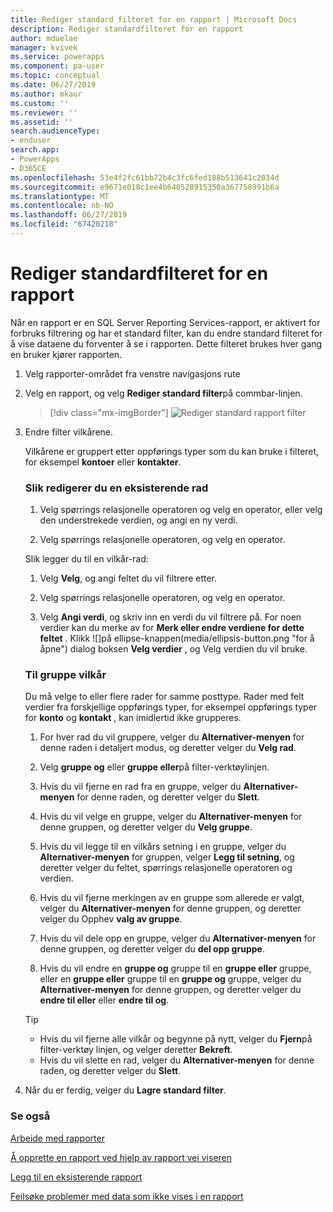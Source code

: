 ```yaml
---
title: Rediger standard filteret for en rapport | Microsoft Docs
description: Rediger standardfilteret for en rapport
author: mduelae
manager: kvivek
ms.service: powerapps
ms.component: pa-user
ms.topic: conceptual
ms.date: 06/27/2019
ms.author: mkaur
ms.custom: ''
ms.reviewer: ''
ms.assetid: ''
search.audienceType:
- enduser
search.app:
- PowerApps
- D365CE
ms.openlocfilehash: 53e4f2fc61bb72b4c3fc6fed188b513641c2034d
ms.sourcegitcommit: e9671e018c1ee4b640528915350a367758991b6a
ms.translationtype: MT
ms.contentlocale: nb-NO
ms.lasthandoff: 06/27/2019
ms.locfileid: "67420218"
---
```

# <a name="edit-the-default-filter-of-a-report"></a>Rediger standardfilteret for en rapport

Når en rapport er en SQL Server Reporting Services-rapport, er aktivert for forbruks filtrering og har et standard filter, kan du endre standard filteret for å vise dataene du forventer å se i rapporten. Dette filteret brukes hver gang en bruker kjører rapporten.

1. Velg rapporter-området fra venstre navigasjons rute
2. Velg en rapport, og velg **Rediger standard filter**på commbar-linjen.

     > [!div class="mx-imgBorder"]
     > ![Rediger standard rapport filter](media/edit_filter.png "Rediger standard rapport filter")
  
3. Endre filter vilkårene.  
  
   Vilkårene er gruppert etter oppførings typer som du kan bruke i filteret, for eksempel **kontoer** eller **kontakter**.  
  
   ### <a name="to-edit-an-existing-row"></a>Slik redigerer du en eksisterende rad
   1. Velg spørrings relasjonelle operatoren og velg en operator, eller velg den understrekede verdien, og angi en ny verdi.  
  
   2. Velg spørrings relasjonelle operatoren, og velg en operator.  
  
   Slik legger du til en vilkår-rad:  

   1.  Velg **Velg**, og angi feltet du vil filtrere etter.  

   2.  Velg spørrings relasjonelle operatoren, og velg en operator.  

   3.  Velg **Angi verdi**, og skriv inn en verdi du vil filtrere på. For noen verdier kan du merke av for **Merk eller endre verdiene for dette feltet** . Klikk ![]på ellipse-knappen(media/ellipsis-button.png "for å åpne") dialog boksen **Velg verdier** , og Velg verdien du vil bruke.  

   ### <a name="to-group-criteria"></a>Til gruppe vilkår
   Du må velge to eller flere rader for samme posttype. Rader med felt verdier fra forskjellige oppførings typer, for eksempel oppførings typer for **konto** og **kontakt** , kan imidlertid ikke grupperes.  

   1.  For hver rad du vil gruppere, velger du **Alternativer-menyen** for denne raden i detaljert modus, og deretter velger du **Velg rad**.  

   2.  Velg **gruppe og** eller **gruppe eller**på filter-verktøylinjen.  

   3.  Hvis du vil fjerne en rad fra en gruppe, velger du **Alternativer-menyen** for denne raden, og deretter velger du **Slett**.  

   4.  Hvis du vil velge en gruppe, velger du **Alternativer-menyen** for denne gruppen, og deretter velger du **Velg gruppe**.  

   5.  Hvis du vil legge til en vilkårs setning i en gruppe, velger du **Alternativer-menyen** for gruppen, velger **Legg til setning**, og deretter velger du feltet, spørrings relasjonelle operatoren og verdien.  

   6.  Hvis du vil fjerne merkingen av en gruppe som allerede er valgt, velger du **Alternativer-menyen** for denne gruppen, og deretter velger du Opphev **valg av gruppe**.  

   7.  Hvis du vil dele opp en gruppe, velger du **Alternativer-menyen** for denne gruppen, og deretter velger du **del opp gruppe**.  

   8.  Hvis du vil endre en **gruppe og** gruppe til en **gruppe eller** gruppe, eller en **gruppe eller** gruppe til en **gruppe og** gruppe, velger du **Alternativer-menyen** for denne gruppen, og deretter velger du **endre til eller** eller **endre til og**.  

   > [!TIP]
   > - Hvis du vil fjerne alle vilkår og begynne på nytt, velger du **Fjern**på filter-verktøy linjen, og velger deretter **Bekreft**.  
   > - Hvis du vil slette en rad, velger du **Alternativer-menyen** for denne raden, og deretter velger du **Slett**.  
  
4. Når du er ferdig, velger du **Lagre standard filter**.



### <a name="see-also"></a>Se også
[Arbeide med rapporter](work-with-reports.md) 

[Å opprette en rapport ved hjelp av rapport vei viseren](create-report-with-wizard.md)

[Legg til en eksisterende rapport](add-existing-report.md)

[Feilsøke problemer med data som ikke vises i en rapport](troubleshoot-reports.md)

